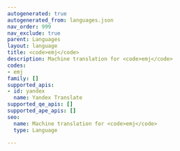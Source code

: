 ```yaml
---
autogenerated: true
autogenerated_from: languages.json
nav_order: 999
nav_exclude: true
parent: Languages
layout: language
title: <code>emj</code>
description: Machine translation for <code>emj</code>
codes:
- emj
family: []
supported_apis:
- id: yandex
  name: Yandex Translate
supported_qe_apis: []
supported_ape_apis: []
seo:
  name: Machine translation for <code>emj</code>
  type: Language

---
```


